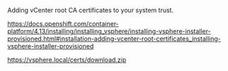 Adding vCenter root CA certificates to your system trust.

https://docs.openshift.com/container-platform/4.13/installing/installing_vsphere/installing-vsphere-installer-provisioned.html#installation-adding-vcenter-root-certificates_installing-vsphere-installer-provisioned


https://vsphere.local/certs/download.zip